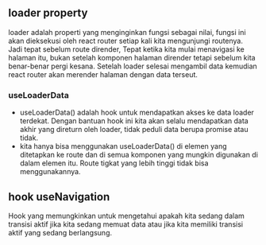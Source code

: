 ## loader property

loader adalah properti yang menginginkan fungsi sebagai nilai, fungsi ini akan dieksekusi oleh react router setiap kali kita mengunjungi routenya. Jadi tepat sebelum route dirender, Tepat ketika kita mulai menavigasi ke halaman itu, bukan setelah komponen halaman dirender tetapi sebelum kita benar-benar pergi kesana. Setelah loader selesai mengambil data kemudian react router akan merender halaman dengan data terseut.

### useLoaderData

-   useLoaderData() adalah hook untuk mendapatkan akses ke data loader terdekat. Dengan bantuan hook ini kita akan selalu mendapatkan data akhir yang direturn oleh loader, tidak peduli data berupa promise atau tidak.
-   kita hanya bisa menggunakan useLoaderData() di elemen yang ditetapkan ke route dan di semua komponen yang mungkin digunakan di dalam elemen itu. Route tigkat yang lebih tinggi tidak bisa menggunakannya.

## hook useNavigation

Hook yang memungkinkan untuk mengetahui apakah kita sedang dalam transisi aktif jika kita sedang memuat data atau jika kita memiliki transisi aktif yang sedang berlangsung.
